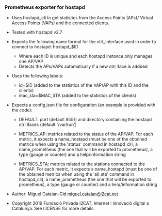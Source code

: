 ### Prometheus exporter for hostapd
	
- Uses hostapd_cli to get statistics from the Access Points (APs)/ Virtual Access Points (VAPs) and the connected clients. 

- Tested with hostapd v2.7

- Expects the following name format for the ctrl_interface used in order to connect to hostapd: hostapd_$ID
    - Where each ID is unique and each hostapd instance only manages one AP/VAP
	- Detects the APs/VAPs automatically if a new ctrl iface is addded

- Uses the following labels:
 	- id=$ID (added to the statistics of the VAP/AP with this ID and the clients)
 	- mac_sta=$MAC_STA (added to the statistics of the clients)

- Expects a config.json file for configuration (an example is provided with the code):
    - DEFAULT: port (default 9551) and directory containing the hostapd ctrl ifaces (default '/var/run')

    - METRICS_AP: metrics related to the status of the AP/VAP. For each metric, it expects a name_hostapd (must be one of the obtained metrics when using the 'status' command in hostapd_cli), a name_prometheus (the one that will be exported to prometheus), a type (gauge or counter) and a help/information string

    - METRICS_STA: metrics related to the stations connected to the AP/VAP. For each metric, it expects a name_hostapd (must be one of the obtained metrics when using the 'all_sta' command in hostapd_cli), a name_prometheus (the one that will be exported to prometheus), a type (gauge or counter) and a help/information string

- Author: Miguel Catalan-Cid <miguel.catalan@i2cat.net>
- Copyright 2019 Fundació Privada I2CAT, Internet i Innovació digital a Catalunya. See LICENSE for more details.
